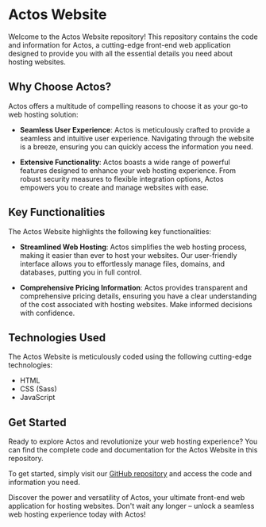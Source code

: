 # Actos Website

Welcome to the Actos Website repository! This repository contains the code and information for Actos, a cutting-edge front-end web application designed to provide you with all the essential details you need about hosting websites. 

## Why Choose Actos?

Actos offers a multitude of compelling reasons to choose it as your go-to web hosting solution:

- **Seamless User Experience**: Actos is meticulously crafted to provide a seamless and intuitive user experience. Navigating through the website is a breeze, ensuring you can quickly access the information you need.

- **Extensive Functionality**: Actos boasts a wide range of powerful features designed to enhance your web hosting experience. From robust security measures to flexible integration options, Actos empowers you to create and manage websites with ease.

## Key Functionalities

The Actos Website highlights the following key functionalities:

- **Streamlined Web Hosting**: Actos simplifies the web hosting process, making it easier than ever to host your websites. Our user-friendly interface allows you to effortlessly manage files, domains, and databases, putting you in full control.

- **Comprehensive Pricing Information**: Actos provides transparent and comprehensive pricing details, ensuring you have a clear understanding of the cost associated with hosting websites. Make informed decisions with confidence.

## Technologies Used

The Actos Website is meticulously coded using the following cutting-edge technologies:

- HTML
- CSS (Sass)
- JavaScript

## Get Started

Ready to explore Actos and revolutionize your web hosting experience? You can find the complete code and documentation for the Actos Website in this repository. 

To get started, simply visit our [GitHub repository](https://github.com/Waliddjla/SiteAnnonce) and access the code and information you need. 

Discover the power and versatility of Actos, your ultimate front-end web application for hosting websites. Don't wait any longer – unlock a seamless web hosting experience today with Actos!
